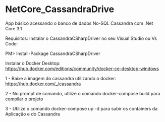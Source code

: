 # NetCore_CassandraDrive
App básico acessando o banco de dados No-SQL Cassandra com .Net Core 3.1


Requisitos:
Instalar o CassandraCSharpDriver no seu Visual Studio ou Vs Code:

PM> Install-Package CassandraCSharpDriver

Instalar o Docker Desktop:
https://hub.docker.com/editions/community/docker-ce-desktop-windows

1 - Baixe a imagem do cassandra utilizando o docker:  https://hub.docker.com/_/cassandra

2 - No prompt de comando, utilize o comando  docker-compose build  para compilar o projeto

3 - Utilize o comando docker-compose up -d para subir os containers da Aplicação e do Cassandra

